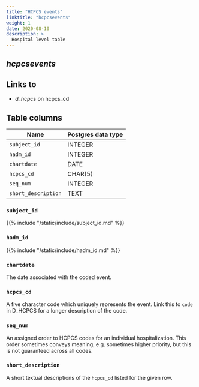```yaml
---
title: "HCPCS events"
linktitle: "hcpcsevents"
weight: 1
date: 2020-08-10
description: >
  Hospital level table
---
```


## *hcpcsevents*

## Links to

* *d_hcpcs* on hcpcs_cd

<!--

# Important considerations

-->

## Table columns

Name | Postgres data type
---- | ----
`subject_id` | INTEGER
`hadm_id` | INTEGER
`chartdate` | DATE
`hcpcs_cd` | CHAR(5)
`seq_num` | INTEGER
`short_description` | TEXT

### `subject_id`

{{% include "/static/include/subject_id.md" %}}

### `hadm_id`

{{% include "/static/include/hadm_id.md" %}}

### `chartdate`

The date associated with the coded event.

### `hcpcs_cd`

A five character code which uniquely represents the event.
Link this to `code` in D_HCPCS for a longer description of the code.

### `seq_num`

An assigned order to HCPCS codes for an individual hospitalization. This order sometimes conveys meaning, e.g. sometimes higher priority, but this is not guaranteed across all codes.

### `short_description`

A short textual descriptions of the `hcpcs_cd` listed for the given row.
